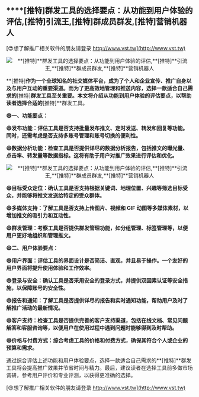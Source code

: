 ## ****[推特]**群发工具的选择要点：从功能到用户体验的评估,**[推特]**引流王,**[推特]**群成员群发,**[推特]**营销机器人**

[😍想了解推广相关软件的朋友请登录 http://www.vst.tw](http://www.vst.tw)

 <center><img src="https://vst.tw/MP4/tuiguang/png/1.png" alt="**[推特]**群发工具的选择要点：从功能到用户体验的评估,**[推特]**引流王,**[推特]**群成员群发,**[推特]**营销机器人"></center>

**[推特]**作为一个全球知名的社交媒体平台，成为了个人和企业宣传、推广自身以及与用户互动的重要渠道。而为了更高效地管理和推送内容，选择一款适合自己需求的**[推特]**群发工具至关重要。本文将介绍从功能到用户体验的评估要点，以帮助读者选择合适的**[推特]**群发工具。

**😄一、功能要点：**

**😄发布功能：评估工具是否支持批量发布推文、定时发送、转发和回复等功能。同时，还需考虑是否支持多账号管理和账号切换的便利性。**

**😄数据分析功能：检查工具是否提供详尽的数据分析报告，包括推文的曝光量、点击率、转发量等数据指标。这将有助于用户对推广效果进行评估和优化。**

 <center><img src="https://vst.tw/MP4/tuiguang/png/8.png" alt="**[推特]**群发工具的选择要点：从功能到用户体验的评估,**[推特]**引流王,**[推特]**群成员群发,**[推特]**营销机器人"></center>

**😄目标受众定位：确认工具是否支持根据关键词、地理位置、兴趣等筛选目标受众，并能够将推文发送给特定的受众群体。**

**😄多媒体支持：了解工具是否支持上传图片、视频和 GIF 动图等多媒体素材，以增加推文的吸引力和互动性。**

**😄群发管理：考察工具是否提供群发管理功能，如分组管理、标签管理等，以便用户更好地组织和管理推文。**

**😄二、用户体验要点：**

**😄用户界面：评估工具的界面设计是否简洁、直观，并且易于操作。一个友好的用户界面将提升使用体验和工作效率。**

**😄登录与安全：确认工具是否采用安全的登录方式，并提供双因素认证等安全措施，以保障账号的安全性。**

**😄报告和通知：了解工具是否提供详尽的报告和实时通知功能，帮助用户及时了解推广活动的最新情况。**

**😄客户支持：检查工具是否提供完善的客户支持渠道，包括在线文档、常见问题解答和客服咨询等，以便用户在使用过程中遇到问题时能够得到及时帮助。**

**😄价格与付费方式：综合考虑工具的价格和付费方式，确保其符合个人或企业的预算和需求。**

通过综合评估上述功能和用户体验要点，选择一款适合自己需求的**[推特]**群发工具将会提高推广效果并节省时间与精力。最后，建议读者在选择工具前多做市场调研，参考用户评价和专业评测，以获得更准确的选择。

[😍想了解推广相关软件的朋友请登录 http://www.vst.tw](http://www.vst.tw)



